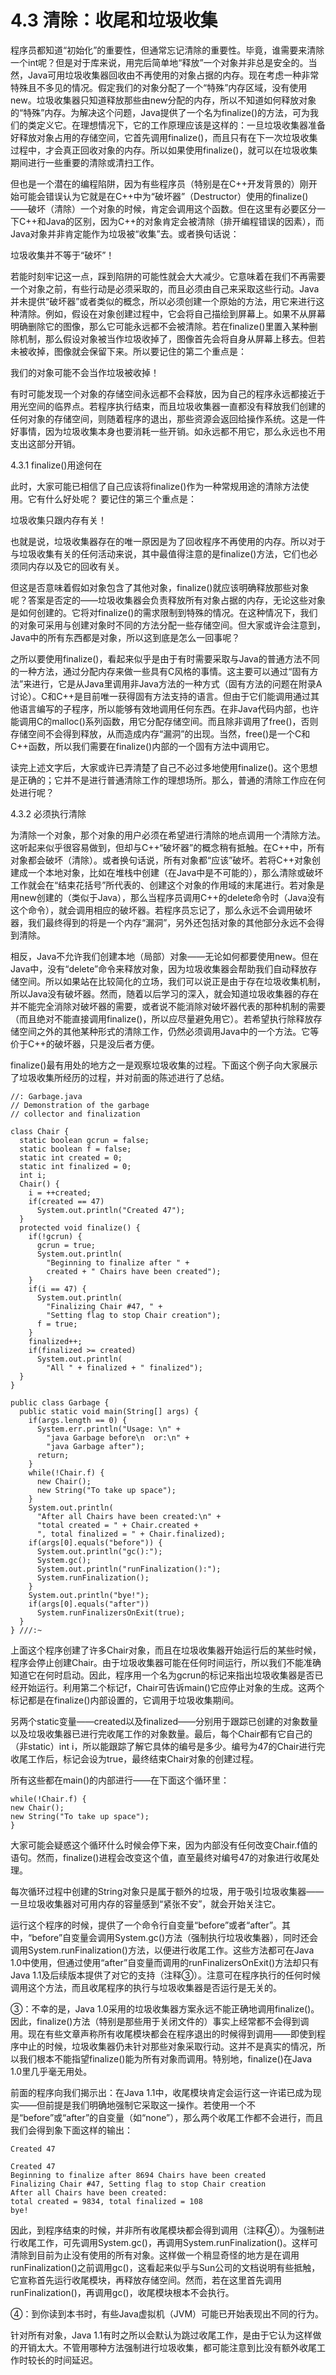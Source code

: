 # 4.3 清除：收尾和垃圾收集

程序员都知道“初始化”的重要性，但通常忘记清除的重要性。毕竟，谁需要来清除一个int呢？但是对于库来说，用完后简单地“释放”一个对象并非总是安全的。当然，Java可用垃圾收集器回收由不再使用的对象占据的内存。现在考虑一种非常特殊且不多见的情况。假定我们的对象分配了一个“特殊”内存区域，没有使用new。垃圾收集器只知道释放那些由new分配的内存，所以不知道如何释放对象的“特殊”内存。为解决这个问题，Java提供了一个名为finalize\(\)的方法，可为我们的类定义它。在理想情况下，它的工作原理应该是这样的：一旦垃圾收集器准备好释放对象占用的存储空间，它首先调用finalize\(\)，而且只有在下一次垃圾收集过程中，才会真正回收对象的内存。所以如果使用finalize\(\)，就可以在垃圾收集期间进行一些重要的清除或清扫工作。

但也是一个潜在的编程陷阱，因为有些程序员（特别是在C++开发背景的）刚开始可能会错误认为它就是在C++中为“破坏器”（Destructor）使用的finalize\(\)——破坏（清除）一个对象的时候，肯定会调用这个函数。但在这里有必要区分一下C++和Java的区别，因为C++的对象肯定会被清除（排开编程错误的因素），而Java对象并非肯定能作为垃圾被“收集”去。或者换句话说：

垃圾收集并不等于“破坏”！

若能时刻牢记这一点，踩到陷阱的可能性就会大大减少。它意味着在我们不再需要一个对象之前，有些行动是必须采取的，而且必须由自己来采取这些行动。Java并未提供“破坏器”或者类似的概念，所以必须创建一个原始的方法，用它来进行这种清除。例如，假设在对象创建过程中，它会将自己描绘到屏幕上。如果不从屏幕明确删除它的图像，那么它可能永远都不会被清除。若在finalize\(\)里置入某种删除机制，那么假设对象被当作垃圾收掉了，图像首先会将自身从屏幕上移去。但若未被收掉，图像就会保留下来。所以要记住的第二个重点是：

我们的对象可能不会当作垃圾被收掉！

有时可能发现一个对象的存储空间永远都不会释放，因为自己的程序永远都接近于用光空间的临界点。若程序执行结束，而且垃圾收集器一直都没有释放我们创建的任何对象的存储空间，则随着程序的退出，那些资源会返回给操作系统。这是一件好事情，因为垃圾收集本身也要消耗一些开销。如永远都不用它，那么永远也不用支出这部分开销。

4.3.1 finalize\(\)用途何在

此时，大家可能已相信了自己应该将finalize\(\)作为一种常规用途的清除方法使用。它有什么好处呢？ 要记住的第三个重点是：

垃圾收集只跟内存有关！

也就是说，垃圾收集器存在的唯一原因是为了回收程序不再使用的内存。所以对于与垃圾收集有关的任何活动来说，其中最值得注意的是finalize\(\)方法，它们也必须同内存以及它的回收有关。

但这是否意味着假如对象包含了其他对象，finalize\(\)就应该明确释放那些对象呢？答案是否定的——垃圾收集器会负责释放所有对象占据的内存，无论这些对象是如何创建的。它将对finalize\(\)的需求限制到特殊的情况。在这种情况下，我们的对象可采用与创建对象时不同的方法分配一些存储空间。但大家或许会注意到，Java中的所有东西都是对象，所以这到底是怎么一回事呢？

之所以要使用finalize\(\)，看起来似乎是由于有时需要采取与Java的普通方法不同的一种方法，通过分配内存来做一些具有C风格的事情。这主要可以通过“固有方法”来进行，它是从Java里调用非Java方法的一种方式（固有方法的问题在附录A讨论）。C和C++是目前唯一获得固有方法支持的语言。但由于它们能调用通过其他语言编写的子程序，所以能够有效地调用任何东西。在非Java代码内部，也许能调用C的malloc\(\)系列函数，用它分配存储空间。而且除非调用了free\(\)，否则存储空间不会得到释放，从而造成内存“漏洞”的出现。当然，free\(\)是一个C和C++函数，所以我们需要在finalize\(\)内部的一个固有方法中调用它。

读完上述文字后，大家或许已弄清楚了自己不必过多地使用finalize\(\)。这个思想是正确的；它并不是进行普通清除工作的理想场所。那么，普通的清除工作应在何处进行呢？

4.3.2 必须执行清除

为清除一个对象，那个对象的用户必须在希望进行清除的地点调用一个清除方法。这听起来似乎很容易做到，但却与C++“破坏器”的概念稍有抵触。在C++中，所有对象都会破坏（清除）。或者换句话说，所有对象都“应该”破坏。若将C++对象创建成一个本地对象，比如在堆栈中创建（在Java中是不可能的），那么清除或破坏工作就会在“结束花括号”所代表的、创建这个对象的作用域的末尾进行。若对象是用new创建的（类似于Java），那么当程序员调用C++的delete命令时（Java没有这个命令），就会调用相应的破坏器。若程序员忘记了，那么永远不会调用破坏器，我们最终得到的将是一个内存“漏洞”，另外还包括对象的其他部分永远不会得到清除。

相反，Java不允许我们创建本地（局部）对象——无论如何都要使用new。但在Java中，没有“delete”命令来释放对象，因为垃圾收集器会帮助我们自动释放存储空间。所以如果站在比较简化的立场，我们可以说正是由于存在垃圾收集机制，所以Java没有破坏器。然而，随着以后学习的深入，就会知道垃圾收集器的存在并不能完全消除对破坏器的需要，或者说不能消除对破坏器代表的那种机制的需要（而且绝对不能直接调用finalize\(\)，所以应尽量避免用它）。若希望执行除释放存储空间之外的其他某种形式的清除工作，仍然必须调用Java中的一个方法。它等价于C++的破坏器，只是没后者方便。

finalize\(\)最有用处的地方之一是观察垃圾收集的过程。下面这个例子向大家展示了垃圾收集所经历的过程，并对前面的陈述进行了总结。

```text
//: Garbage.java
// Demonstration of the garbage
// collector and finalization

class Chair {
  static boolean gcrun = false;
  static boolean f = false;
  static int created = 0;
  static int finalized = 0;
  int i;
  Chair() {
    i = ++created;
    if(created == 47) 
      System.out.println("Created 47");
  }
  protected void finalize() {
    if(!gcrun) {
      gcrun = true;
      System.out.println(
        "Beginning to finalize after " +
        created + " Chairs have been created");
    }
    if(i == 47) {
      System.out.println(
        "Finalizing Chair #47, " +
        "Setting flag to stop Chair creation");
      f = true;
    }
    finalized++;
    if(finalized >= created)
      System.out.println(
        "All " + finalized + " finalized");
  }
}

public class Garbage {
  public static void main(String[] args) {
    if(args.length == 0) {
      System.err.println("Usage: \n" +
        "java Garbage before\n  or:\n" +
        "java Garbage after");
      return;
    }
    while(!Chair.f) {
      new Chair();
      new String("To take up space");
    }
    System.out.println(
      "After all Chairs have been created:\n" +
      "total created = " + Chair.created +
      ", total finalized = " + Chair.finalized);
    if(args[0].equals("before")) {
      System.out.println("gc():");
      System.gc();
      System.out.println("runFinalization():");
      System.runFinalization();
    }
    System.out.println("bye!");
    if(args[0].equals("after"))
      System.runFinalizersOnExit(true);
  }
} ///:~
```

上面这个程序创建了许多Chair对象，而且在垃圾收集器开始运行后的某些时候，程序会停止创建Chair。由于垃圾收集器可能在任何时间运行，所以我们不能准确知道它在何时启动。因此，程序用一个名为gcrun的标记来指出垃圾收集器是否已经开始运行。利用第二个标记f，Chair可告诉main\(\)它应停止对象的生成。这两个标记都是在finalize\(\)内部设置的，它调用于垃圾收集期间。

另两个static变量——created以及finalized——分别用于跟踪已创建的对象数量以及垃圾收集器已进行完收尾工作的对象数量。最后，每个Chair都有它自己的（非static）int i，所以能跟踪了解它具体的编号是多少。编号为47的Chair进行完收尾工作后，标记会设为true，最终结束Chair对象的创建过程。

所有这些都在main\(\)的内部进行——在下面这个循环里：

```text
while(!Chair.f) {
new Chair();
new String("To take up space");
}
```

大家可能会疑惑这个循环什么时候会停下来，因为内部没有任何改变Chair.f值的语句。然而，finalize\(\)进程会改变这个值，直至最终对编号47的对象进行收尾处理。

每次循环过程中创建的String对象只是属于额外的垃圾，用于吸引垃圾收集器——一旦垃圾收集器对可用内存的容量感到“紧张不安”，就会开始关注它。

运行这个程序的时候，提供了一个命令行自变量“before”或者“after”。其中，“before”自变量会调用System.gc\(\)方法（强制执行垃圾收集器），同时还会调用System.runFinalization\(\)方法，以便进行收尾工作。这些方法都可在Java 1.0中使用，但通过使用“after”自变量而调用的runFinalizersOnExit\(\)方法却只有Java 1.1及后续版本提供了对它的支持（注释③）。注意可在程序执行的任何时候调用这个方法，而且收尾程序的执行与垃圾收集器是否运行是无关的。

③：不幸的是，Java 1.0采用的垃圾收集器方案永远不能正确地调用finalize\(\)。因此，finalize\(\)方法（特别是那些用于关闭文件的）事实上经常都不会得到调用。现在有些文章声称所有收尾模块都会在程序退出的时候得到调用——即使到程序中止的时候，垃圾收集器仍未针对那些对象采取行动。这并不是真实的情况，所以我们根本不能指望finalize\(\)能为所有对象而调用。特别地，finalize\(\)在Java 1.0里几乎毫无用处。

前面的程序向我们揭示出：在Java 1.1中，收尾模块肯定会运行这一许诺已成为现实——但前提是我们明确地强制它采取这一操作。若使用一个不是“before”或“after”的自变量（如“none”），那么两个收尾工作都不会进行，而且我们会得到象下面这样的输出：

```text
Created 47

Created 47
Beginning to finalize after 8694 Chairs have been created
Finalizing Chair #47, Setting flag to stop Chair creation
After all Chairs have been created:
total created = 9834, total finalized = 108
bye!
```

因此，到程序结束的时候，并非所有收尾模块都会得到调用（注释④）。为强制进行收尾工作，可先调用System.gc\(\)，再调用System.runFinalization\(\)。这样可清除到目前为止没有使用的所有对象。这样做一个稍显奇怪的地方是在调用runFinalization\(\)之前调用gc\(\)，这看起来似乎与Sun公司的文档说明有些抵触，它宣称首先运行收尾模块，再释放存储空间。然而，若在这里首先调用runFinalization\(\)，再调用gc\(\)，收尾模块根本不会执行。

④：到你读到本书时，有些Java虚拟机（JVM）可能已开始表现出不同的行为。

针对所有对象，Java 1.1有时之所以会默认为跳过收尾工作，是由于它认为这样做的开销太大。不管用哪种方法强制进行垃圾收集，都可能注意到比没有额外收尾工作时较长的时间延迟。


